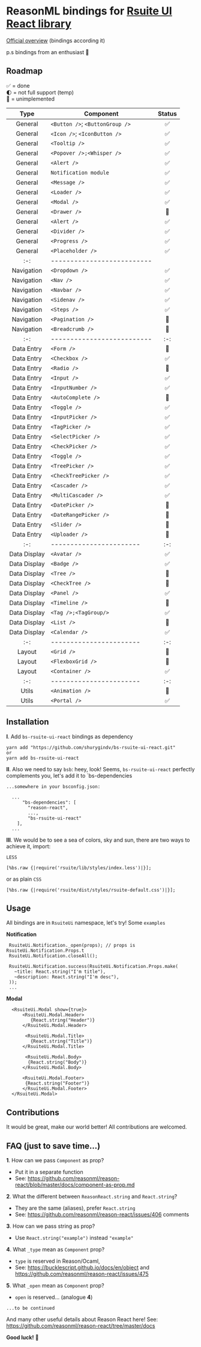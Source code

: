 # ReasonML bindings for  [Rsuite UI React library](https://rsuitejs.com)

 [Official overview](https://rsuitejs.com/en/components/overview) (bindings according it)
 
 p.s bindings from an enthusiast 🙂 

## Roadmap

✅ = done<br>
🌓 = not full support (temp) <br>
🛑 = unimplemented<br>


|   Type         | Component                           | Status  | 
|   :-:          | ------------------------------------|   :-:  |
|  General       | `<Button />`; `<ButtonGroup />`     |   ✅   |
|  General       | `<Icon />`; `<IconButton />`        |   ✅   |
|  General       | `<Tooltip />`                       |   ✅   |
|  General       | `<Popover />;<Whisper />`           |   ✅   |
|  General       | `<Alert />`                         |   ✅   |
|  General       | `Notification module`               |   ✅   |
|  General       | `<Message />`                       |   ✅   |
|  General       | `<Loader />`                        |   ✅   |
|  General       | `<Modal />`                         |   ✅   |
|  General       | `<Drawer />`                        |   🛑   |
|  General       | `<Alert />`                         |   ✅   |
|  General       | `<Divider />`                       |   ✅   |
|  General       | `<Progress />`                      |   ✅   |
|  General       | `<Placeholder />`                   |   ✅   |
|   :-:          | --------------------------|        |
|  Navigation    | `<Dropdown />`            |   ✅   |
|  Navigation    | `<Nav />`                 |   ✅   |
|  Navigation    | `<Navbar />`              |   ✅   |
|  Navigation    | `<Sidenav />`             |   ✅   |
|  Navigation    | `<Steps />`               |   ✅   |
|  Navigation    | `<Pagination />`          |   🛑   |
|  Navigation    | `<Breadcrumb />`          |   🛑   |
|   :-:          | --------------------------|   :-:  |
|  Data Entry    | `<Form />`                |   🛑   |
|  Data Entry    | `<Checkbox />`            |   ✅   |
|  Data Entry    | `<Radio />`               |   🛑   |
|  Data Entry    | `<Input />`               |   ✅   |
|  Data Entry    | `<InputNumber />`         |   ✅   |
|  Data Entry    | `<AutoComplete />`        |   🛑   |
|  Data Entry    | `<Toggle />`              |   ✅   |
|  Data Entry    | `<InputPicker />`         |   ✅   |
|  Data Entry    | `<TagPicker />`           |   ✅   |
|  Data Entry    | `<SelectPicker />`        |   ✅   |
|  Data Entry    | `<CheckPicker />`         |   ✅   |
|  Data Entry    | `<Toggle />`              |   ✅   |
|  Data Entry    | `<TreePicker />`          |   ✅   |
|  Data Entry    | `<CheckTreePicker />`     |   ✅   |
|  Data Entry    | `<Cascader />`            |   ✅   |
|  Data Entry    | `<MultiCascader />`       |   ✅   |
|  Data Entry    | `<DatePicker />`          |   🛑   |
|  Data Entry    | `<DateRangePicker />`     |   🛑   |
|  Data Entry    | `<Slider />`              |   🛑   |
|  Data Entry    | `<Uploader />`            |   🛑   |
|     :-:        | -----------------------|   :-:   |
|  Data Display  | `<Avatar />`           |   ✅   |
|  Data Display  | `<Badge />`            |   ✅   |
|  Data Display  | `<Tree />`             |   🛑   |
|  Data Display  | `<CheckTree />`        |   🛑   |
|  Data Display  | `<Panel />`            |   ✅   |
|  Data Display  | `<Timeline />`         |   🛑   |
|  Data Display  | `<Tag />;<TagGroup/>`  |   ✅   |
|  Data Display  | `<List />`             |   🛑   |
|  Data Display  | `<Calendar />`         |   ✅   |
|   :-:          | -----------------------|   :-:   |
|  Layout        | `<Grid />`             |   🛑   |
|  Layout        | `<FlexboxGrid />`      |   🛑   |
|  Layout        | `<Container />`        |   ✅   |
|   :-:          | -----------------------|   :-:   |
|  Utils         | `<Animation />`        |   🛑   |
|  Utils         | `<Portal />`           |   ✅   |

## Installation

**I**. Add `bs-rsuite-ui-react` bindings as dependency 

```
yarn add "https://github.com/shurygindv/bs-rsuite-ui-react.git"
or
yarn add bs-rsuite-ui-react
```

**II**. Also we need to say `bsb`: heey, look! Seems, `bs-rsuite-ui-react` perfectly complements you, let's add it to `bs-dependencies

`...somewhere in your bsconfig.json: `
```reason
  ... 
      "bs-dependencies": [
        "reason-react",
        ...,
        "bs-rsuite-ui-react"
    ],
  ...
```


**III**. We would be to see a sea of colors, sky and sun, there are two ways to achieve it, import:

`LESS`

```reason
[%bs.raw {|require('rsuite/lib/styles/index.less')|}];
```

or as plain `CSS`

```reason
[%bs.raw {|require('rsuite/dist/styles/rsuite-default.css')|}];
```

## Usage

All bindings are in `RsuiteUi` namespace, let's try! Some `examples`

**Notification**

```reason 
 RsuiteUi.Notification._open(props); // props is RsuiteUi.Notification.Props.t
 RsuiteUi.Notification.closeAll();
 
 RsuiteUi.Notification.success(RsuiteUi.Notification.Props.make(
   ~title: React.string("I'm title"),
   ~description: React.string("I'm desc"),
 ));
 ...
```

**Modal**

```reason 
  <RsuiteUi.Modal show={true}>
      <RsuiteUi.Modal.Header>
         {React.string("Header")}
      </RsuiteUi.Modal.Header>
      
       <RsuiteUi.Modal.Title>
         {React.string("Title")}
      </RsuiteUi.Modal.Title>
      
       <RsuiteUi.Modal.Body>
        {React.string("Body")}
      </RsuiteUi.Modal.Body>
      
      <RsuiteUi.Modal.Footer>
       {React.string("Footer")}
      </RsuiteUi.Modal.Footer>
  </RsuiteUi.Modal>
```

## Contributions

It would be great, make our world better!
All contributions are welcomed.

## FAQ (just to save time...)

**1**. How can we pass `Component` as prop?
 - Put it in a separate function
 - See: https://github.com/reasonml/reason-react/blob/master/docs/component-as-prop.md

**2**. What the different between `ReasonReact.string` and `React.string`?
- They are the same (aliases), prefer `React.string`
- See: https://github.com/reasonml/reason-react/issues/406 comments

**3**. How can we pass string as prop?

- Use `React.string("example")` instead `"example"`

**4**. What `_type` mean as `Component` prop?

- `type` is reserved in Reason/Ocaml,
- See: https://bucklescript.github.io/docs/en/object
and https://github.com/reasonml/reason-react/issues/475

**5**. What `_open` mean as `Component` prop?

- `open` is reserved... (analogue **4**)

`...to be continued`

And many other useful details about Reason React here!
  See: https://github.com/reasonml/reason-react/tree/master/docs
  
  
**Good luck!** 🙂 
